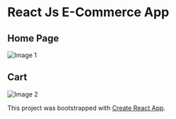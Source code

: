# React Js E-Commerce App

## Home Page
![Image 1](https://user-images.githubusercontent.com/54845047/121608255-23cc0880-ca84-11eb-9474-e2a828fdd04a.png)


## Cart 
![Image 2](https://user-images.githubusercontent.com/54845047/121608266-275f8f80-ca84-11eb-8c45-b3980f68fd7b.png)





This project was bootstrapped with [Create React App](https://github.com/facebook/create-react-app).
